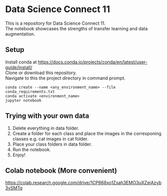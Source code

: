 # Data Science Connect 11
This is a repository for Data Science Connect 11.\
The notebook showcases the strengths of transfer learning and data augmentation.
## Setup
Install conda at https://docs.conda.io/projects/conda/en/latest/user-guide/install/ \
Clone or download this repository.\
Navigate to this the project directory in command prompt.
```shell
conda create --name <any_environment_name> --file conda_requirements.txt
conda activate <environment_name>
jupyter notebook
```
## Trying with your own data
  1. Delete everything in data folder.
  2. Create a folder for each class and place the images in the corresponing classes e.g. cat images in cat folder.
  3. Place your class folders in data folder.
  4. Run the notebook.
  5. Enjoy!

## Colab notebook (More convenient)
https://colab.research.google.com/drive/1CP668xo1Zsah3EMO3uXZeiAzyb3vSMTq